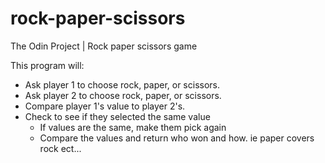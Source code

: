 # rock-paper-scissors

The Odin Project | Rock paper scissors game

This program will:

- Ask player 1 to choose rock, paper, or scissors.
- Ask player 2 to choose rock, paper, or scissors.
- Compare player 1's value to player 2's.
- Check to see if they selected the same value
    - If values are the same, make them pick again
    - Compare the values and return who won and how. ie paper covers rock ect...
